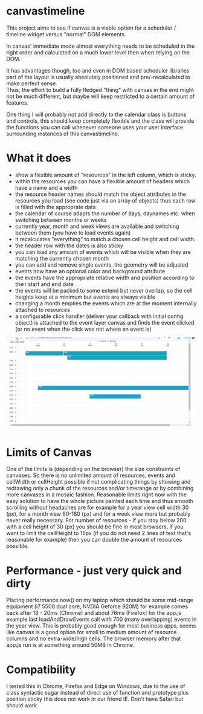 # canvastimeline
This project aims to see if canvas is a viable option for a scheduler / timeline widget versus "normal" DOM elements.

In canvas' immediate mode almost everything needs to be scheduled in the right order and calculated on a much lower level then when relying on the DOM.

It has advantages though, too and even in DOM based scheduler libraries part of the layout is usually absolutely positioned and pre/-recalculated to make perfect sense.  
Thus, the effort to build a fully fledged "thing" with canvas in the end might not be much different, but maybe will keep restricted to a certain amount of features. 

One thing I will probably not add directly to the calendar class is buttons and controls, this should keep completely flexible and the class will provide the functions you can call whenever someone uses your user interface surrounding instances of this canvastimeline.

# What it does
+ show a flexible amount of "resources" in the left column, which is sticky.
+ within the resources you can have a flexible amount of headers which have a name and a width
+ the resource header names should match the object attributes in the resources you load (see code just via an array of objects) thus each row is filled with the approprate data
+ the calendar of course adapts the number of days, daynames etc. when switching between months or weeks
+ currently year, month and week views are available and switching between them (you have to load events again)
+ it recalculates "everything" to match a chosen cell height and cell width.
+ the header row with the dates is also sticky
+ you can load any amount of events which will be visible when they are matching the currently chosen month
+ you can add and remove single events, the geometry will be adjusted
+ events now have an optional color and background attribute
+ the events have the appropriate relative width and position according to their start and end date
+ the events will be packed to some extend but never overlap, so the cell heights keep at a minimum but events are always visible
+ changing a month empties the events which are at the moment internally attached to resources
+ a configurable click handler (deliver your callback with initial config object) is attached to the event layer canvas and finds the event clicked (or no event when the click was not where an event is)

![alt text](./src/images/canvastimeline.gif)

# Limits of Canvas
One of the limits is (depending on the browser) the size constraints of canvases. So there is no unlimited amount of resources, events and cellWidth or cellHeight possible if not complicating things by showing and redrawing only a chunk of the resources and/or timerange or by combining more canvases in a mosaic fashion.
Reasonable limits right now with the easy solution to have the whole picture painted each time and thus smooth scrolling without headaches are for example for a year view cell width 30 (px), for a month view 60-180 (px) and for a week view more but probably never really necessary.
For number of resources - if you stay below 200 with a cell height of 30 (px) you should be fine in most browsers, if you want to limit the cellHeight to 15px (if you do not need 2 lines of text that's reasonable for example) then you can double the amount of resources possible.

# Performance - just very quick and dirty
Placing performance.now() on my laptop which should be some mid-range equipment (i7 5500 dual core, NVDIA Geforce 920M) for example comes back after 18 - 20ms (Chrome) and about 76ms (Firefox) for the app.js example last loadAndDrawEvents call with 700 (many overlapping) events in the year view.
This is probably good enough for most business apps, seems like canvas is a good option for small to medium amount of resource columns and no extra-wide/high cells. The browser memory after that app.js run is at something around 50MB in Chrome.

# Compatibility
I tested this in Chrome, Firefox and Edge on Windows, due to the use of class syntactic sugar instead of direct use of function and prototype plus position sticky this does not work in our friend IE.
Don't have Safari but should work. 
